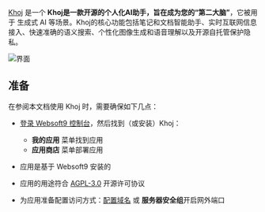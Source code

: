 [Khoj](https://khoj.dev) 是一个 **Khoj是一款开源的个人化AI助手，旨在成为您的“第二大脑”**，它被用于 生成式 AI  等场景。Khoj的核心功能包括笔记和文档智能助手、实时互联网信息接入、快速准确的语义搜索、个性化图像生成和语音理解以及开源自托管保护隐私。


![界面](http://libs.websoft9.com/Websoft9/DocsPicture/zh/khoj/khoj-gui-websoft9.png)


## 准备

在参阅本文档使用 Khoj 时，需要确保如下几点：

- [登录 Websoft9 控制台](./login-console)，然后找到（或安装）Khoj：
  - **我的应用** 菜单找到应用 
  - **应用商店** 菜单部署应用

- 应用是基于 Websoft9 安装的


- 应用的用途符合 [AGPL-3.0](https://opensource.org/licenses/AGPL-3.0) 开源许可协议


- 为应用准备配置访问方式：[配置域名](./domain-set) 或 **服务器安全组**开启网外端口